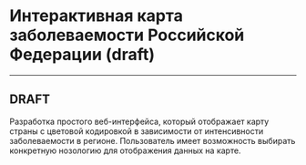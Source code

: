 # Интерактивная карта заболеваемости Российской Федерации (draft)
---
## DRAFT
Разработка простого веб-интерфейса, который отображает карту страны с цветовой кодировкой в зависимости от
интенсивности заболеваемости в регионе. Пользователь имеет возможность выбирать конкретную нозологию для
отображения данных на карте.

